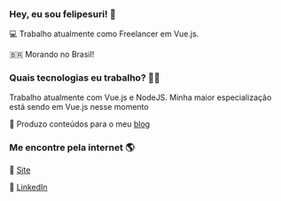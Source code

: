 ### Hey, eu sou felipesuri! 👋

💻 Trabalho atualmente como Freelancer em Vue.js.

🇧🇷 Morando no Brasil!

### Quais tecnologias eu trabalho? 👨‍💻

Trabalho atualmente com Vue.js e NodeJS. Minha maior especialização está sendo em Vue.js nesse momento

🚀 Produzo conteúdos para o meu [blog](https://felipesuri.com)

### Me encontre pela internet 🌎

🚀 [Site](https://felipesuri.com)

💼 [LinkedIn](https://www.linkedin.com/in/felipesuri/)
